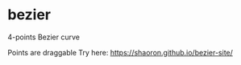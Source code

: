 # bezier
4-points Bezier curve

Points are draggable
Try here: https://shaoron.github.io/bezier-site/
